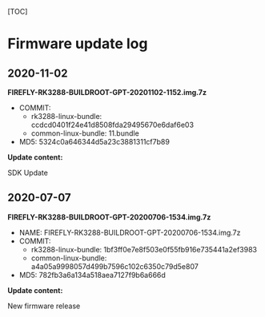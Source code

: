 [TOC]


# Firmware update log


## 2020-11-02

**FIREFLY-RK3288-BUILDROOT-GPT-20201102-1152.img.7z**

* COMMIT:
	* rk3288-linux-bundle: ccdcd0401f24e41d8508fda29495670e6daf6e03
	* common-linux-bundle: 11.bundle
* MD5: 5324c0a646344d5a23c3881311cf7b89

**Update content:**

SDK Update

## 2020-07-07

**FIREFLY-RK3288-BUILDROOT-GPT-20200706-1534.img.7z**

* NAME: FIREFLY-RK3288-BUILDROOT-GPT-20200706-1534.img.7z
* COMMIT:
	* rk3288-linux-bundle: 1bf3ff0e7e8f503e0f55fb916e735441a2ef3983
	* common-linux-bundle: a4a05a9998057d499b7596c102c6350c79d5e807
* MD5: 782fb3a6a134a518aea7127f9b6a666d

**Update content:**

New firmware release

